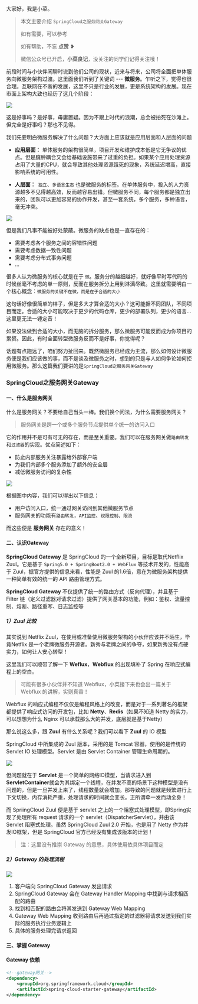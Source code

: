 大家好，我是小菜。


>本文主要介绍 `SpringCloud之服务网关Gateway`
>
>如有需要，可以参考
>
>如有帮助，不忘 **点赞** ❥
>
>
>微信公众号已开启，**小菜良记**，没关注的同学们记得关注哦！


前段时间与小伙伴闲聊时说到他们公司的现状，近来与将来，公司将全面把单体服务向微服务架构过渡。这里面我们听到了关键词 --- **微服务**。乍听之下，觉得也很合理。互联网在不断的发展，这里不只是行业的发展，更是系统架构的发展。现在市面上架构大致也经历了这几个阶段：

![](https://gitee.com/cbuc/picture/raw/master/typora/image-20210608202313008.png)

这是好事吗？是好事，毋庸置疑。因为不跟上时代的浪潮，总会被拍死在沙滩上。但完全是好事吗？那也不见得。

我们先要明白微服务解决了什么问题？大方面上应该就是应用层面和人层面的问题

- **应用层面：** 单体服务的架构很简单，项目开发和维护成本低是它无争议的优点。但是臃肿耦合又会给基础设施带来了过重的负担。如果某个应用处理资源占用了大量的CPU，就会导致其他处理资源饿死的现象，系统延迟增高，直接影响系统的可用性。

- **人层面：**` 独立`、`多语言生态` 也是微服务的标签。在单体服务中，投入的人力资源越多不见得越高效，反而越容易出错。但微服务不同，每个服务都是独立出来的，团队可以更加容易的协作开发，甚至一套系统，多个服务，多种语言，毫无冲突。

![](https://gitee.com/cbuc/picture/raw/master/typora/image-20210608204158387.png)

但是我们凡事不能被好处蒙蔽。微服务的缺点也是一直存在的：

- 需要考虑各个服务之间的容错性问题
- 需要考虑数据一致性问题
- 需要考虑分布式事务问题
- ...

很多人认为微服务的核心就是在于 `微`。服务分的越细越好，就好像平时写代码的时候丝毫不考虑的单一原则，反而在服务拆分上用到淋漓尽致。这里就需要明白一个核心概念：`微服务的关键不在微，而是在于合适的大小`

这句话好像很简单的样子，但是多大才算合适的大小？这可能据不同团队，不同项目而定。合适的大小可能取决于更少的代码仓库，更少的部署队列，更少的语言... 这里更无法一锤定音！

如果没法做到合适的大小，而无脑的拆分服务，那么微服务可能反而成为你项目的累赘。因此，有时全面转型微服务反而不是好事，你觉得呢？

话题有点跑远了，咱们努力扯回来。既然微服务已经成为主流，那么如何设计微服务便是我们应该做的事，而不是谈及微服务之时，想到的只是与人如何争论如何拒用微服务。那么这篇我们要讲的是`SpringCloud之服务网关Gateway`

### SpringCloud之服务网关Gateway

#### 一、什么是服务网关

什么是服务网关？不要给自己当头一棒。我们换个问法，为什么需要服务网关？

> 服务网关是跨一个或多个服务节点提供单个统一的访问入口

它的作用并不是可有可无的存在，而是至关重要。我们可以在服务网关做`路由转发`和`过滤器`的实现。优点简述如下：

- 防止内部服务关注暴露给外部客户端
- 为我们内部多个服务添加了额外的安全层
- 减低微服务访问的复杂性

![](https://gitee.com/cbuc/picture/raw/master/typora/image-20210608210820196.png)

根据图中内容，我们可以得出以下信息：

- 用户访问入口，统一通过网关访问到其他微服务节点
- 服务网关的功能有`路由转发`，`API监控`、`权限控制`、`限流`

而这些便是 **服务网关** 存在的意义！

#### 二、认识Gateway

**SpringCloud Gateway** 是 SpringCloud 的一个全新项目，目标是取代Netflix Zuul。它是基于 `Spring5.0 + SpringBoot2.0 + WebFlux` 等技术开发的，性能高于 Zuul，据官方提供的信息来看，性能是 Zuul 的1.6倍，意在为微服务架构提供一种简单有效的统一的 API 路由管理方式。

**SpringCloud Gateway** 不仅提供了统一的路由方式（反向代理），并且基于 Filter 链（定义过滤器对请求过滤）提供了网关基本的功能，例如：鉴权、流量控制、熔断、路径重写、日志监控等

##### 1）Zuul 比较

其实说到 Netflix Zuul，在使用或准备使用微服务架构的小伙伴应该并不陌生，毕竟Netflix 是一个老牌微服务开源者。新秀与老牌之间的争夺，如果新秀没有点硬实力，如何让人安心转型！

这里我们可以顺带了解一下 **Weflux**，**Webflux** 的出现填补了 Spring 在响应式编程上的空白。

> 可能有很多小伙伴并不知道 Webflux，小菜接下来也会出一篇关于 Webflux 的讲解，实则真香！

Webflux 的响应式编程不仅仅是编程风格上的改变，而是对于一系列著名的框架都提供了响应式访问的开发包，比如 **Netty**、**Redis**（如果不知道 Netty 的实力，可以想想为什么 Nginx 可以承载那么大的并发，底层就是基于Netty）

那么说这么多，跟 **Zuul** 有什么关系呢？我们可以看下 **Zuul** 的 IO 模型

SpringCloud 中所集成的 Zuul 版本，采用的是 Tomcat 容器，使用的是传统的 Servlet IO 处理模型。Servlet 是由 Servlet Container 管理生命周期的。

![](https://gitee.com/cbuc/picture/raw/master/typora/image-20210608220440384.png)

但问题就在于 **Servlet** 是一个简单的网络IO模型，当请求进入到 **ServletContainer**就会为其绑定一个线程，在并发不高的场景下这种模型是没有问题的，但是一旦并发上来了，线程数量就会增加。那导致的问题就是频繁进行上下文切换，内存消耗严重，处理请求的时间就会变长。正所谓牵一发而动全身！

而 SpriingCloud Zuul 便是基于 servlet 之上的一个阻塞式处理模型，即Spring实现了处理所有 request 请求的一个 servlet（DispatcherServlet），并由该 Servlet 阻塞式处理。虽然 SpringCloud Zuul 2.0 开始，也是用了 Netty 作为并发IO框架，但是 SpringCloud 官方已经没有集成该版本的计划！

> 注：这里没有推崇 Gateway 的意思，具体使用依具体项目而定

##### 2）Gateway 的处理流程

![](https://gitee.com/cbuc/picture/raw/master/typora/image-20210608222440937.png)

1. 客户端向 SpringCloud Gateway 发出请求
2. SpringCloud Gateway 会在 Gateway Handler Mapping 中找到与请求相匹配的路由
3. 找到相匹配的路由会将其发送到 Gateway Web Mapping 
4. Gateway Web Mapping 收到路由后再通过指定的过滤器将请求发送到我们实际的服务执行业务逻辑上
5. 具体的服务处理完请求返回

#### 三、掌握 Gateway

#### Gateway 依赖

```xml
<!--gateway网关-->
<dependency>
    <groupId>org.springframework.cloud</groupId>
    <artifactId>spring-cloud-starter-gateway</artifactId>
</dependency>
```













